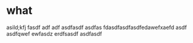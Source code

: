 # what
asild;kfj
fasdf
adf
adf
asdfasdf
asdfas
fdasdfasdfasdfedawefxaefd
asdf
asdfqwef
ewfasdz
erdfsasdf
asdfasdf
